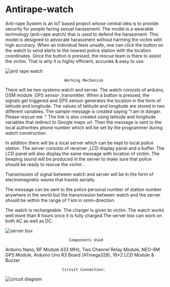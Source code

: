 # Antirape-watch 

Anti-rape System is an IoT based project whose central idea is to provide security for people facing sexual harassment. The model is a wearable technology (anti-rape watch) that is used to defend the harassment.  This model is designed to advocate harassment without harming the victim with high accuracy. When an individual feels unsafe, one can click the button on the watch to send alerts to the nearest police station with the location coordinates. Once the button is pressed, the rescue team is there to assist the victim. That is why it is highly efficient, accurate & easy to use. 

![anti rape watch](https://user-images.githubusercontent.com/85400895/134727278-11fad52f-76ee-4e46-a96e-dd816b0242d4.png)

                              Working Mechanism 

There will be two systems watch and server. The watch consists of arduino, GSM module ,GPS sensor ,transmitter. When a button is pressed, the signals get triggered and GPS sensor generates the location in the form of latitude and longitude. The values of latitude and longitude are stored in two different variables. The sample message is created saying "I am in danger. Please rescue me ." The link is also created using latitude and longitude variables that redirect to Google maps url. Then the message is sent to the local authorities phone number which will be set by the programmer during watch construction.

In addition there will be a local server which can be kept to local police station. The server consists of receiver ,LCD display panel and a buffer. The LCD panel will also display the same message with location of victim. The beeping sound will be produced in the server to make sure that police should be ready to rescue the victim .

Transmission of signal between watch and server will be in the form of electromagnetic waves that travels serially.

The message can be sent to the police personal number of station number anywhere in the world but the transmission between watch and the server should be within the range of 1 km in omni-direction.

The watch is rechargeable. The charger is given to victim. The watch works well more than 8 hours once it is fully charged.The server box can work on both AC as well as DC.

![server box](https://user-images.githubusercontent.com/85400895/134727566-8a235942-b1bf-48c2-8d00-49f87c57feaa.png)

                                Components Used 

Arduino Nano,
RF Module 433 MHz, 
Two Channel Relay Module, 
NEO-6M GPS Module,
Arduino Uno R3 Board (ATmega328),
16*2 LCD Module &
Buzzer 

                             Circuit Connection: 
![circuit diagram](https://user-images.githubusercontent.com/85400895/134733227-1ff95c27-ce35-4cf8-a927-2f6301dd6053.JPG)


                         


